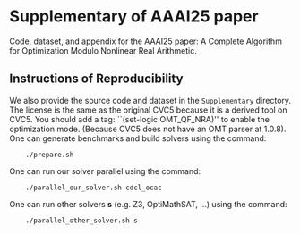 # Supplementary of AAAI25 paper
Code, dataset, and appendix for the AAAI25 paper: A Complete Algorithm for Optimization Modulo Nonlinear Real Arithmetic.


## Instructions of Reproducibility

We also provide the source code and dataset in the ``Supplementary`` directory. The license is the same as the original CVC5 because it is a derived tool on CVC5. You should add a tag:  ``(set-logic OMT\_QF\_NRA)'' to enable the optimization mode. (Because CVC5 does not have an OMT parser at 1.0.8). One can generate benchmarks and build solvers using the command:
```
    ./prepare.sh
```
One can run our solver parallel using the command:
```
    ./parallel_our_solver.sh cdcl_ocac
```
One can run other solvers **s** (e.g. Z3, OptiMathSAT, ...) using the command:
```
    ./parallel_other_solver.sh s
```
